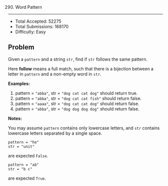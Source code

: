 290. Word Pattern
---

- Total Accepted: 52275
- Total Submissions: 168170
- Difficulty: Easy


Problem
---
Given a `pattern` and a string `str`, find if `str` follows the same pattern.

Here **follow** means a full match, such that there is a bijection between a letter in `pattern` and a non-empty word in `str`.

**Examples:**

1. pattern = `"abba"`, str = `"dog cat cat dog"` should return true.
2. pattern = `"abba"`, str = `"dog cat cat fish"` should return false.
3. pattern = `"aaaa"`, str = `"dog cat cat dog"` should return false.
4. pattern = `"abba"`, str = `"dog dog dog dog"` should return false.

**Notes:**

You may assume `pattern` contains only lowercase letters, and `str` contains lowercase letters separated by a single space.

```
pattern = "he"
str = "unit"
```
are expected `False`.

```
pattern = "ab"
str = "b c"
```
are expected `True`.

